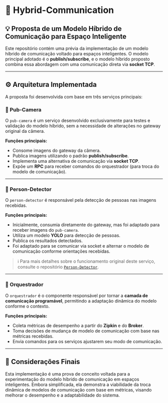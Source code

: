 # 📡 Hybrid-Communication

## 💡 Proposta de um Modelo Híbrido de Comunicação para Espaço Inteligente

Este repositório contém uma prévia da implementação de um modelo híbrido de comunicação voltado para espaços inteligentes. O modelo principal adotado é o **publish/subscribe**, e o modelo híbrido proposto combina essa abordagem com uma comunicação direta via **socket TCP**.

---

## ⚙️ Arquitetura Implementada

A proposta foi desenvolvida com base em três serviços principais:

### 🎥 Pub-Camera

O `pub-camera` é um serviço desenvolvido exclusivamente para testes e validação do modelo híbrido, sem a necessidade de alterações no gateway original da câmera.

**Funções principais:**
- Consome imagens do gateway da câmera.
- Publica imagens utilizando o padrão **publish/subscribe**.
- Implementa uma alternativa de comunicação via **socket TCP**.
- Expõe um **RPC** para receber comandos do orquestrador (para troca do modelo de comunicação).

---

### 🧍 Person-Detector

O `person-detector` é responsável pela detecção de pessoas nas imagens recebidas.

**Funções principais:**
- Inicialmente, consumia diretamente do gateway, mas foi adaptado para receber imagens do `pub-camera`.
- Utiliza um modelo **YOLO** para detecção de pessoas.
- Publica os resultados detectados.
- Foi adaptado para se comunicar via socket e alternar o modelo de comunicação conforme orientações recebidas.

> ℹ️ Para mais detalhes sobre o funcionamento original deste serviço, consulte o repositório [`Person-Detector`](https://github.com/JoabFelippx/is-person-detector).

---

### 🧠 Orquestrador

O `orquestrador` é o componente responsável por tornar a **camada de comunicação programável**, permitindo a adaptação dinâmica do modelo conforme o contexto.

**Funções principais:**
- Coleta métricas de desempenho a partir do **Zipkin** e do **Broker**.
- Toma decisões de mudança de modelo de comunicação com base nas métricas recebidas.
- Envia comandos para os serviços ajustarem seu modo de comunicação.

---

## 🚀 Considerações Finais

Esta implementação é uma prova de conceito voltada para a experimentação do modelo híbrido de comunicação em espaços inteligentes. Embora simplificada, ela demonstra a viabilidade da troca dinâmica de modelos de comunicação com base em métricas, visando melhorar o desempenho e a adaptabilidade do sistema.

